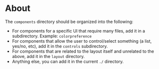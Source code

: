 # About

The `components` directory should be organized into the following:

* For components for a specific UI that require many files, add it in a subdirectory. Example: `colorpreference`
* For components that allow the user to control/select something (a list, yes/no, etc), add it in the `controls` subdirectory.
* For components that are related to the layout itself and unrelated to the above, add it in the `layout` directory.
* Anything else, you can add it in the current `./` directory.
